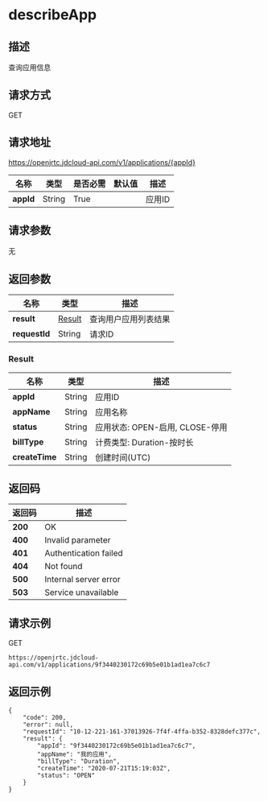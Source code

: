 # describeApp


## 描述
查询应用信息


## 请求方式
GET

## 请求地址
https://openjrtc.jdcloud-api.com/v1/applications/{appId}

|名称|类型|是否必需|默认值|描述|
|---|---|---|---|---|
|**appId**|String|True| |应用ID|

## 请求参数
无


## 返回参数
|名称|类型|描述|
|---|---|---|
|**result**|[Result](describeapp#result)|查询用户应用列表结果|
|**requestId**|String|请求ID|

### <div id="result">Result</div>
|名称|类型|描述|
|---|---|---|
|**appId**|String|应用ID|
|**appName**|String|应用名称|
|**status**|String|应用状态: OPEN-启用, CLOSE-停用<br>|
|**billType**|String|计费类型: Duration-按时长<br>|
|**createTime**|String|创建时间(UTC)|

## 返回码
|返回码|描述|
|---|---|
|**200**|OK|
|**400**|Invalid parameter|
|**401**|Authentication failed|
|**404**|Not found|
|**500**|Internal server error|
|**503**|Service unavailable|

## 请求示例
GET
```
https://openjrtc.jdcloud-api.com/v1/applications/9f3440230172c69b5e01b1ad1ea7c6c7

```

## 返回示例
```
{
    "code": 200, 
    "error": null, 
    "requestId": "10-12-221-161-37013926-7f4f-4ffa-b352-8328defc377c", 
    "result": {
        "appId": "9f3440230172c69b5e01b1ad1ea7c6c7", 
        "appName": "我的应用", 
        "billType": "Duration", 
        "createTime": "2020-07-21T15:19:03Z", 
        "status": "OPEN"
    }
}
```
